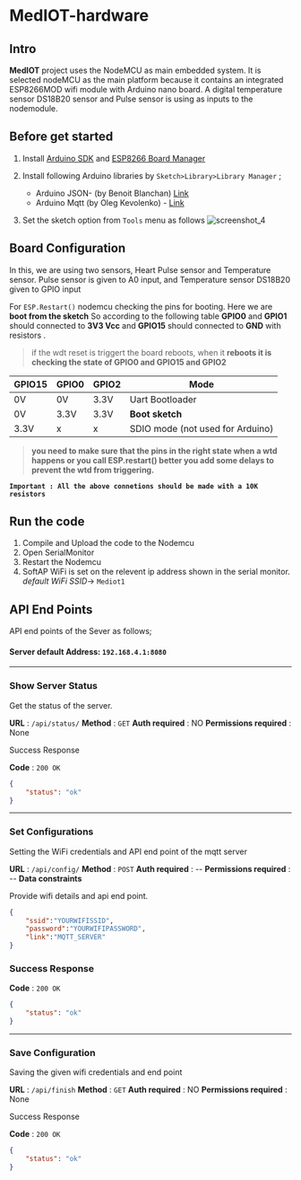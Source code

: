 
# MedIOT-hardware

## Intro

**MedIOT** project uses the NodeMCU as main embedded system. It is selected nodeMCU as the main platform because it contains an integrated ESP8266MOD wifi module with Arduino nano board. A digital temperature sensor DS18B20 sensor and Pulse sensor is using as inputs to the nodemodule.

## Before get started

 1. Install [Arduino SDK](https://www.arduino.cc/en/Main/Software) and [ESP8266 Board Manager](https://github.com/esp8266/Arduino#installing-with-boards-manager)
 
 3. Install following Arduino libraries by `Sketch>Library>Library Manager` ;
	 - Arduino JSON- (by Benoit Blanchan) [Link](https://arduinojson.org/?utm_source=meta&utm_medium=library.properties)
	 - Arduino Mqtt (by Oleg Kevolenko) - [Link](https://github.com/monstrenyatko/ArduinoMqtt)
	 
 4.  Set the sketch option from `Tools` menu as follows ![screenshot_4](https://user-images.githubusercontent.com/18147085/37981376-334bc38c-320b-11e8-8374-dbb502e9d963.jpg)

## Board Configuration
 In this, we are using two sensors, Heart Pulse sensor and Temperature sensor. Pulse sensor is given to A0 input, and Temperature sensor DS18B20 given to GPIO input

For `ESP.Restart()` nodemcu checking the pins for booting. Here we are **boot from the sketch**  So according to the following table  **GPIO0** and **GPIO1** should connected to **3V3 Vcc** and **GPIO15** should connected to **GND** with resistors . 
 

> if the wdt reset is triggert the board reboots, when it **reboots it
> is checking the state of GPIO0 and GPIO15 and GPIO2**

|GPIO15|GPIO0|GPIO2|Mode|
|--|--|--|--|
|0V|0V|	3.3V|Uart Bootloader||
|0V|3.3V|3.3V|**Boot sketch**||
|3.3V|x|x|SDIO mode (not used for Arduino)|

> **you need to make sure that the pins in the right state when a wtd happens or you call ESP.restart() better you add some delays to
> prevent the wtd from triggering.**

**`Important :
All the above connetions should be made with a 10K resistors`**

## Run the code

 1. Compile and Upload the code to the Nodemcu
 2. Open SerialMonitor
 3. Restart the Nodemcu 
 4. SoftAP WiFi is set on the relevent ip address shown in the serial monitor. *default WiFi SSID*-> `Mediot1`

##  API End Points
API end points of the Sever as follows;

 #### Server default Address: `192.168.4.1:8080`
-----
### Show Server Status

Get the status of the server.

**URL** : `/api/status/`
**Method** : `GET`
**Auth required** : NO
**Permissions required** : None

 Success Response

**Code** : `200 OK`
```json
{
    "status": "ok"
}
```

---
### Set Configurations

Setting the WiFi credentials and API end point of the mqtt server

**URL** : `/api/config/`
**Method** : `POST`
**Auth required** : --
**Permissions required** : --
**Data constraints**

Provide wifi details and api end point.

```json
{
	"ssid":"YOURWIFISSID",
	"password":"YOURWIFIPASSWORD",
	"link":"MQTT_SERVER"
}
```

### Success Response

**Code** : `200 OK`
```json
{
    "status": "ok"
}
```
---
### Save Configuration

Saving the given wifi credentials and end point

**URL** : `/api/finish`
**Method** : `GET`
**Auth required** : NO
**Permissions required** : None

 Success Response

**Code** : `200 OK`
```json
{
    "status": "ok"
}
```
